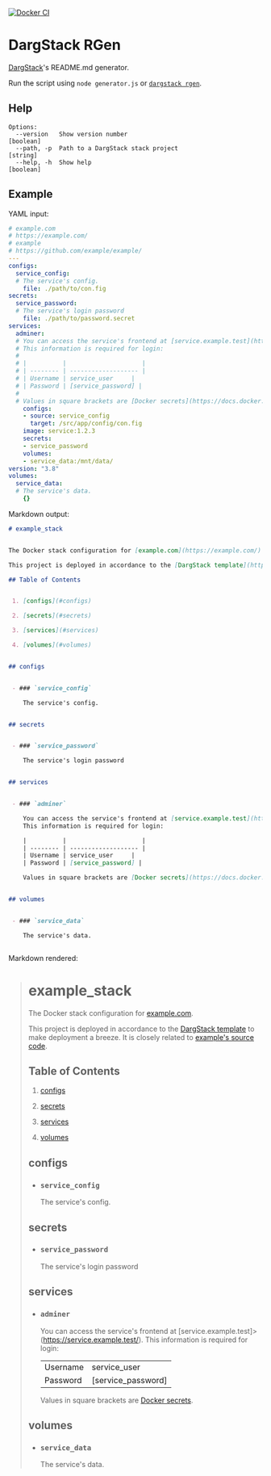 [![Docker CI](https://github.com/dargmuesli/dargstack_rgen/workflows/Docker%20CI/badge.svg)](https://github.com/dargmuesli/dargstack_rgen/actions?query=workflow%3A%22Docker+CI%22)

# DargStack RGen

[DargStack](https://github.com/dargmuesli/dargstack)'s README.md generator.

Run the script using `node generator.js` or [`dargstack rgen`](https://github.com/dargmuesli/dargstack).

## Help

```
Options:
  --version   Show version number                                      [boolean]
  --path, -p  Path to a DargStack stack project                         [string]
  --help, -h  Show help                                                [boolean]
```

## Example

YAML input:

```yaml
# example.com
# https://example.com/
# example
# https://github.com/example/example/
---
configs:
  service_config:
  # The service's config.
    file: ./path/to/con.fig
secrets:
  service_password:
  # The service's login password
    file: ./path/to/password.secret
services:
  adminer:
  # You can access the service's frontend at [service.example.test](https://service.example.test/).
  # This information is required for login:
  #
  # |          |                     |
  # | -------- | ------------------- |
  # | Username | service_user     |
  # | Password | [service_password] |
  #
  # Values in square brackets are [Docker secrets](https://docs.docker.com/engine/swarm/secrets/).
    configs:
    - source: service_config
      target: /src/app/config/con.fig
    image: service:1.2.3
    secrets:
    - service_password
    volumes:
    - service_data:/mnt/data/
version: "3.8"
volumes:
  service_data:
  # The service's data.
    {}
```

Markdown output:

```markdown
# example_stack


The Docker stack configuration for [example.com](https://example.com/).

This project is deployed in accordance to the [DargStack template](https://github.com/dargmuesli/dargstack_template/) to make deployment a breeze. It is closely related to [example's source code](https://github.com/example/example/).

## Table of Contents


 1. [configs](#configs)

 2. [secrets](#secrets)

 3. [services](#services)

 4. [volumes](#volumes)


## configs


 - ### `service_config`

    The service's config.


## secrets


 - ### `service_password`

    The service's login password


## services


 - ### `adminer`

    You can access the service's frontend at [service.example.test](https://service.example.test/).
    This information is required for login:

    |          |                     |
    | -------- | ------------------- |
    | Username | service_user     |
    | Password | [service_password] |

    Values in square brackets are [Docker secrets](https://docs.docker.com/engine/swarm/secrets/).


## volumes


 - ### `service_data`

    The service's data.



```

Markdown rendered:

> # example_stack
> The Docker stack configuration for [example.com](https://example.com/).
>
>This project is deployed in accordance to the [DargStack template](https://github.com/dargmuesli/dargstack_template/) to make deployment a breeze. It is closely related to [example's source code](https://github.com/example/example/).
>
>## Table of Contents
>
>
>1. [configs](#configs)
>
>2. [secrets](#secrets)
>
>3. [services](#services)
>
>4. [volumes](#volumes)
>
>
>## configs
>
>
>- ### `service_config`
>
>    The service's config.
>
>
>## secrets
>
>
>- ### `service_password`
>
>    The service's login password
>
>
>## services
>
>
>- ### `adminer`
>
>    You can access the service's frontend at [service.example.test]>(https://service.example.test/).
>    This information is required for login:
>
>    |          |                     |
>    | -------- | ------------------- |
>    | Username | service_user     |
>    | Password | [service_password] |
>
>    Values in square brackets are [Docker secrets](https://docs.docker.>com/engine/swarm/secrets/).
>
>
>## volumes
>
>
>- ### `service_data`
>
>    The service's data.
>
>
